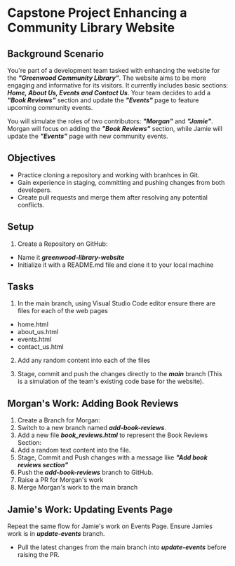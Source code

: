 # Capstone Project Enhancing a Community Library Website

## Background Scenario ##

You're part of a development team tasked with enhancing the website for the **_"Greenwood Community Library"_**. The website aims to be more engaging and informative for its visitors. It currently includes basic sections: **_Home, About Us, Events and Contact Us_**. Your team decides to add a **_"Book Reviews"_** section and update the **_"Events"_** page to feature upcoming community events.

You will simulate the roles of two contributors: **_"Morgan"_** and **_"Jamie"_**. Morgan will focus on adding the **_"Book Reviews"_** section, while Jamie will update the **_"Events"_** page with new community events.

## Objectives ##

+ Practice cloning a repository and working with branhces in Git.
+ Gain experience in staging, committing and pushing changes from both developers.
+ Create pull requests and merge them after resolving any potential conflicts.

## Setup ##

1. Create a Repository on GitHub:

+ Name it **_greenwood-library-website_**
+ Initialize it with a README.md file and clone it to your local machine

## Tasks ##

1. In the main branch, using Visual Studio Code editor ensure there are files for each of the web pages

+ home.html
+ about_us.html
+ events.html
+ contact_us.html

2. Add any random content into each of the files

3. Stage, commit and push the changes directly to the **_main_** branch (This is a simulation of the team's existing code base for the website).

## Morgan's Work: Adding Book Reviews

1. Create a Branch for Morgan:
2. Switch to a new branch named **_add-book-reviews_**.
3. Add a new file **_book_reviews.html_** to represent the Book Reviews Section:
4. Add a random text content into the file.
5. Stage, Commit and Push changes with a message like **_"Add book reviews section"_**
6. Push the **_add-book-reviews_** branch to GitHub.
7. Raise a PR for Morgan's work
8. Merge Morgan's work to the main branch

## Jamie's Work: Updating Events Page

Repeat the same flow for Jamie's work on Events Page. Ensure Jamies work is in **_update-events_** branch.

+ Pull the latest changes from the main branch into **_update-events_** before raising the PR.
